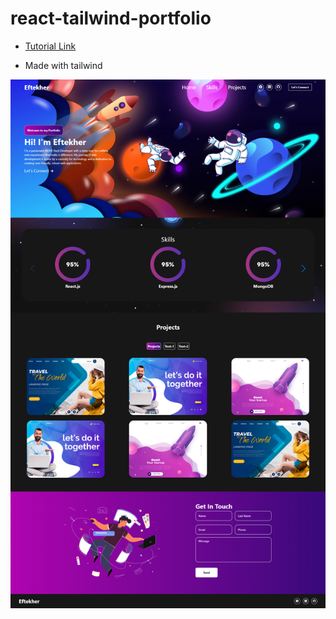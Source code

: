 # react-tailwind-portfolio

+ <a href="https://www.youtube.com/watch?v=hYv6BM2fWd8">Tutorial Link</a>

+ Made with tailwind

![Home Page](https://raw.githubusercontent.com/eftekher-alam/eftekher-portfolio-react/main/public/portfolio-home-1.png)


